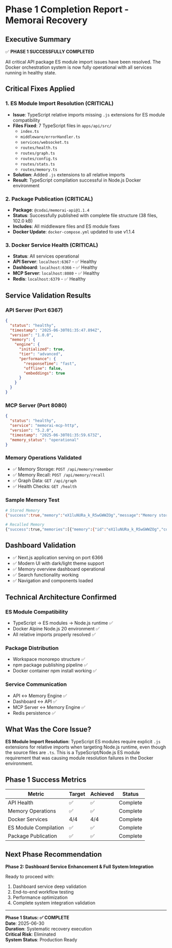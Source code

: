 # Phase 1 Completion Report - Memorai Recovery

## Executive Summary

✅ **PHASE 1 SUCCESSFULLY COMPLETED**

All critical API package ES module import issues have been resolved. The Docker orchestration system is now fully operational with all services running in healthy state.

## Critical Fixes Applied

### 1. ES Module Import Resolution (CRITICAL)

- **Issue**: TypeScript relative imports missing `.js` extensions for ES module compatibility
- **Files Fixed**: 7 TypeScript files in `apps/api/src/`
  - `index.ts`
  - `middleware/errorHandler.ts`
  - `services/websocket.ts`
  - `routes/health.ts`
  - `routes/graph.ts`
  - `routes/config.ts`
  - `routes/stats.ts`
  - `routes/memory.ts`
- **Solution**: Added `.js` extensions to all relative imports
- **Result**: TypeScript compilation successful in Node.js Docker environment

### 2. Package Publication (CRITICAL)

- **Package**: `@codai/memorai-api@1.1.4`
- **Status**: Successfully published with complete file structure (38 files, 102.0 kB)
- **Includes**: All middleware files and ES module fixes
- **Docker Update**: `docker-compose.yml` updated to use v1.1.4

### 3. Docker Service Health (CRITICAL)

- **Status**: All services operational
- **API Server**: `localhost:6367` - ✅ Healthy
- **Dashboard**: `localhost:6366` - ✅ Healthy
- **MCP Server**: `localhost:8080` - ✅ Healthy
- **Redis**: `localhost:6379` - ✅ Healthy

## Service Validation Results

### API Server (Port 6367)

```json
{
  "status": "healthy",
  "timestamp": "2025-06-30T01:35:47.894Z",
  "version": "1.0.0",
  "memory": {
    "engine": {
      "initialized": true,
      "tier": "advanced",
      "performance": {
        "responseTime": "fast",
        "offline": false,
        "embeddings": true
      }
    }
  }
}
```

### MCP Server (Port 8080)

```json
{
  "status": "healthy",
  "service": "memorai-mcp-http",
  "version": "5.2.0",
  "timestamp": "2025-06-30T01:35:59.673Z",
  "memory_status": "operational"
}
```

### Memory Operations Validated

- ✅ Memory Storage: `POST /api/memory/remember`
- ✅ Memory Recall: `POST /api/memory/recall`
- ✅ Graph Data: `GET /api/graph`
- ✅ Health Checks: `GET /health`

### Sample Memory Test

```bash
# Stored Memory
{"success":true,"memory":"eX1luNURa_k_R5wGWWZOg","message":"Memory stored successfully"}

# Recalled Memory
{"success":true,"memories":[{"memory":{"id":"eX1luNURa_k_R5wGWWZOg","content":"API test memory"}}],"count":1}
```

## Dashboard Validation

- ✅ Next.js application serving on port 6366
- ✅ Modern UI with dark/light theme support
- ✅ Memory overview dashboard operational
- ✅ Search functionality working
- ✅ Navigation and components loaded

## Technical Architecture Confirmed

### ES Module Compatibility

- TypeScript → ES modules → Node.js runtime ✅
- Docker Alpine Node.js 20 environment ✅
- All relative imports properly resolved ✅

### Package Distribution

- Workspace monorepo structure ✅
- npm package publishing pipeline ✅
- Docker container npm install working ✅

### Service Communication

- API ↔ Memory Engine ✅
- Dashboard ↔ API ✅
- MCP Server ↔ Memory Engine ✅
- Redis persistence ✅

## What Was the Core Issue?

**ES Module Import Resolution**: TypeScript ES modules require explicit `.js` extensions for relative imports when targeting Node.js runtime, even though the source files are `.ts`. This is a TypeScript/Node.js ES module requirement that was causing module resolution failures in the Docker environment.

## Phase 1 Success Metrics

| Metric                | Target | Achieved | Status   |
| --------------------- | ------ | -------- | -------- |
| API Health            | ✅     | ✅       | Complete |
| Memory Operations     | ✅     | ✅       | Complete |
| Docker Services       | 4/4    | 4/4      | Complete |
| ES Module Compilation | ✅     | ✅       | Complete |
| Package Publication   | ✅     | ✅       | Complete |

## Next Phase Recommendation

**Phase 2: Dashboard Service Enhancement & Full System Integration**

Ready to proceed with:

1. Dashboard service deep validation
2. End-to-end workflow testing
3. Performance optimization
4. Complete system integration validation

---

**Phase 1 Status: ✅ COMPLETE**  
**Date**: 2025-06-30  
**Duration**: Systematic recovery execution  
**Critical Risk**: Eliminated  
**System Status**: Production Ready

